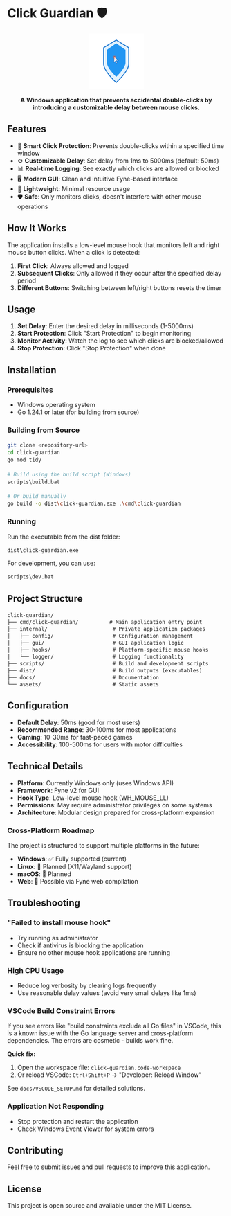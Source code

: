 # Click Guardian 🛡️

<p align="center">
  <img src="assets/icon-modern-shield.svg" alt="Click Guardian Logo" width="128" height="128">
</p>

<p align="center">
  <strong>A Windows application that prevents accidental double-clicks by introducing a customizable delay between mouse clicks.</strong>
</p>

## Features

- 🎯 **Smart Click Protection**: Prevents double-clicks within a specified time window
- ⚙️ **Customizable Delay**: Set delay from 1ms to 5000ms (default: 50ms)
- 📊 **Real-time Logging**: See exactly which clicks are allowed or blocked
- 🖥️ **Modern GUI**: Clean and intuitive Fyne-based interface
- 🚀 **Lightweight**: Minimal resource usage
- 🛡️ **Safe**: Only monitors clicks, doesn't interfere with other mouse operations

## How It Works

The application installs a low-level mouse hook that monitors left and right mouse button clicks. When a click is detected:

1. **First Click**: Always allowed and logged
2. **Subsequent Clicks**: Only allowed if they occur after the specified delay period
3. **Different Buttons**: Switching between left/right buttons resets the timer

## Usage

1. **Set Delay**: Enter the desired delay in milliseconds (1-5000ms)
2. **Start Protection**: Click "Start Protection" to begin monitoring
3. **Monitor Activity**: Watch the log to see which clicks are blocked/allowed
4. **Stop Protection**: Click "Stop Protection" when done

## Installation

### Prerequisites

- Windows operating system
- Go 1.24.1 or later (for building from source)

### Building from Source

```bash
git clone <repository-url>
cd click-guardian
go mod tidy

# Build using the build script (Windows)
scripts\build.bat

# Or build manually
go build -o dist\click-guardian.exe .\cmd\click-guardian
```

### Running

Run the executable from the dist folder:

```bash
dist\click-guardian.exe
```

For development, you can use:

```bash
scripts\dev.bat
```

## Project Structure

```
click-guardian/
├── cmd/click-guardian/          # Main application entry point
├── internal/                     # Private application packages
│   ├── config/                   # Configuration management
│   ├── gui/                      # GUI application logic
│   ├── hooks/                    # Platform-specific mouse hooks
│   └── logger/                   # Logging functionality
├── scripts/                      # Build and development scripts
├── dist/                         # Build outputs (executables)
├── docs/                         # Documentation
└── assets/                       # Static assets
```

## Configuration

- **Default Delay**: 50ms (good for most users)
- **Recommended Range**: 30-100ms for most applications
- **Gaming**: 10-30ms for fast-paced games
- **Accessibility**: 100-500ms for users with motor difficulties

## Technical Details

- **Platform**: Currently Windows only (uses Windows API)
- **Framework**: Fyne v2 for GUI
- **Hook Type**: Low-level mouse hook (WH_MOUSE_LL)
- **Permissions**: May require administrator privileges on some systems
- **Architecture**: Modular design prepared for cross-platform expansion

### Cross-Platform Roadmap

The project is structured to support multiple platforms in the future:

- **Windows**: ✅ Fully supported (current)
- **Linux**: 🚧 Planned (X11/Wayland support)
- **macOS**: 🚧 Planned
- **Web**: 🚧 Possible via Fyne web compilation

## Troubleshooting

### "Failed to install mouse hook"

- Try running as administrator
- Check if antivirus is blocking the application
- Ensure no other mouse hook applications are running

### High CPU Usage

- Reduce log verbosity by clearing logs frequently
- Use reasonable delay values (avoid very small delays like 1ms)

### VSCode Build Constraint Errors

If you see errors like "build constraints exclude all Go files" in VSCode, this is a known issue with the Go language server and cross-platform dependencies. The errors are cosmetic - builds work fine.

**Quick fix:**

1. Open the workspace file: `click-guardian.code-workspace`
2. Or reload VSCode: `Ctrl+Shift+P` → "Developer: Reload Window"

See `docs/VSCODE_SETUP.md` for detailed solutions.

### Application Not Responding

- Stop protection and restart the application
- Check Windows Event Viewer for system errors

## Contributing

Feel free to submit issues and pull requests to improve this application.

## License

This project is open source and available under the MIT License.

